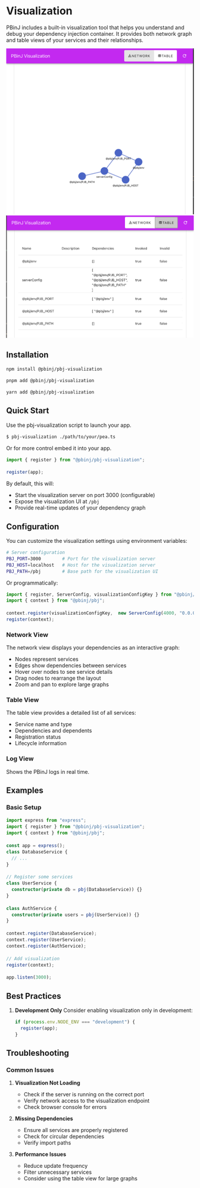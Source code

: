 # Visualization

PBinJ includes a built-in visualization tool that helps you understand and debug your dependency injection container. It provides both network graph and table views of your services and their relationships.

![Visualization Graph](./vis-graph.png)
![Visualization Table](./vis-table.png)

## Installation

```bash
npm install @pbinj/pbj-visualization
```

```bash
pnpm add @pbinj/pbj-visualization
```

```bash
yarn add @pbinj/pbj-visualization
```

## Quick Start

Use the pbj-visualization script to launch your app.
```bash
$ pbj-visualization ./path/to/your/pea.ts
```

Or for more control embed it into your app.

```ts
import { register } from "@pbinj/pbj-visualization";

register(app);
```

By default, this will:
- Start the visualization server on port 3000 (configurable)
- Expose the visualization UI at `/pbj`
- Provide real-time updates of your dependency graph

## Configuration

You can customize the visualization settings using environment variables:

```bash
# Server configuration
PBJ_PORT=3000        # Port for the visualization server
PBJ_HOST=localhost   # Host for the visualization server
PBJ_PATH=/pbj        # Base path for the visualization UI
```

Or programmatically:

```typescript
import { register, ServerConfig, visualizationConfigKey } from "@pbinj/pbj-visualization";
import { context } from "@pbinj/pbj";

context.register(visualizationConfigKey,  new ServerConfig(4000, "0.0.0.0", "/debug"));
register(context);

```

### Network View

The network view displays your dependencies as an interactive graph:
- Nodes represent services
- Edges show dependencies between services
- Hover over nodes to see service details
- Drag nodes to rearrange the layout
- Zoom and pan to explore large graphs

### Table View

The table view provides a detailed list of all services:
- Service name and type
- Dependencies and dependents
- Registration status
- Lifecycle information

### Log View
Shows the PBinJ logs in real time.   

## Examples

### Basic Setup

```typescript
import express from "express";
import { register } from "@pbinj/pbj-visualization";
import { context } from "@pbinj/pbj";

const app = express();
class DatabaseService {
  // ...
}

// Register some services
class UserService {
  constructor(private db = pbj(DatabaseService)) {}
}

class AuthService {
  constructor(private users = pbj(UserService)) {}
}

context.register(DatabaseService);
context.register(UserService);
context.register(AuthService);

// Add visualization
register(context);

app.listen(3000);
```


## Best Practices

1. **Development Only**
   Consider enabling visualization only in development:

   ```typescript
   if (process.env.NODE_ENV === "development") {
     register(app);
   }
   ```



## Troubleshooting

### Common Issues

1. **Visualization Not Loading**
   - Check if the server is running on the correct port
   - Verify network access to the visualization endpoint
   - Check browser console for errors

2. **Missing Dependencies**
   - Ensure all services are properly registered
   - Check for circular dependencies
   - Verify import paths

3. **Performance Issues**
   - Reduce update frequency
   - Filter unnecessary services
   - Consider using the table view for large graphs
